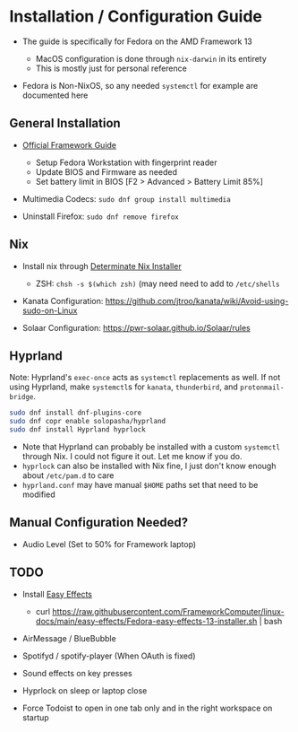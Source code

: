 # Installation / Configuration Guide

- The guide is specifically for Fedora on the AMD Framework 13

    - MacOS configuration is done through `nix-darwin` in its entirety
    - This is mostly just for personal reference

- Fedora is Non-NixOS, so any needed `systemctl` for example are documented here

## General Installation

- [Official Framework Guide](https://guides.frame.work/Guide/Fedora+40+Installation+on+the+Framework+Laptop+13/328)

    - Setup Fedora Workstation with fingerprint reader
    - Update BIOS and Firmware as needed
    - Set battery limit in BIOS [F2 > Advanced > Battery Limit 85%]

- Multimedia Codecs: `sudo dnf group install multimedia`
- Uninstall Firefox: `sudo dnf remove firefox`

## Nix

- Install nix through [Determinate Nix Installer](https://github.com/DeterminateSystems/nix-installer)

    - ZSH: `chsh -s $(which zsh)` (may need need to add to `/etc/shells`

- Kanata Configuration: https://github.com/jtroo/kanata/wiki/Avoid-using-sudo-on-Linux
- Solaar Configuration: https://pwr-solaar.github.io/Solaar/rules

## Hyprland

Note: Hyprland's `exec-once` acts as `systemctl` replacements as well. If not using Hyprland, make `systemctl`s for `kanata`, `thunderbird`, and `protonmail-bridge`.

```bash
sudo dnf install dnf-plugins-core
sudo dnf copr enable solopasha/hyprland
sudo dnf install Hyprland hyprlock
```

- Note that Hyprland can probably be installed with a custom `systemctl` through Nix. I could not figure it out. Let me know if you do.
- `hyprlock` can also be installed with Nix fine, I just don't know enough about `/etc/pam.d` to care
- `hyprland.conf` may have manual `$HOME` paths set that need to be modified

## Manual Configuration Needed?

- Audio Level (Set to 50% for Framework laptop)

## TODO

- Install [Easy Effects](https://github.com/FrameworkComputer/linux-docs/tree/main/easy-effects#for-fedora-users-on-their-framework-laptop-13)

    - curl https://raw.githubusercontent.com/FrameworkComputer/linux-docs/main/easy-effects/Fedora-easy-effects-13-installer.sh | bash

- AirMessage / BlueBubble
- Spotifyd / spotify-player (When OAuth is fixed)
- Sound effects on key presses
- Hyprlock on sleep or laptop close
- Force Todoist to open in one tab only and in the right workspace on startup
